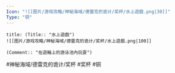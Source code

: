 ```yaml
---
Icon: "![[图片/游戏攻略/神秘海域/德雷克的诡计/奖杯/水上遊戲.png|30]]"
Type: "铜"
---
```

```ad-common-bronze-trophy
title: (Title:: "水上遊戲")
![[图片/游戏攻略/神秘海域/德雷克的诡计/奖杯/水上遊戲.png|100]]

(Comment:: "在遊輪上的游泳池內玩耍")
```

#神秘海域/德雷克的诡计/奖杯 #奖杯 #铜

